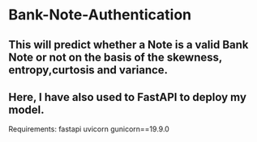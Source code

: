 # Bank-Note-Authentication
## This will predict whether a Note is a valid Bank Note or not on the basis of the skewness, entropy,curtosis and variance.
## Here, I have also used to FastAPI to deploy my model.

Requirements:
fastapi
uvicorn
gunicorn==19.9.0

